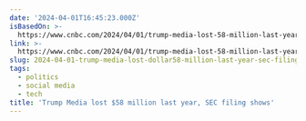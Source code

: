 ```yaml
---
date: '2024-04-01T16:45:23.000Z'
isBasedOn: >-
  https://www.cnbc.com/2024/04/01/trump-media-lost-58-million-last-year-sec-filing-shows.html
link: >-
  https://www.cnbc.com/2024/04/01/trump-media-lost-58-million-last-year-sec-filing-shows.html
slug: 2024-04-01-trump-media-lost-dollar58-million-last-year-sec-filing-shows
tags:
  - politics
  - social media
  - tech
title: 'Trump Media lost $58 million last year, SEC filing shows'
---
```


